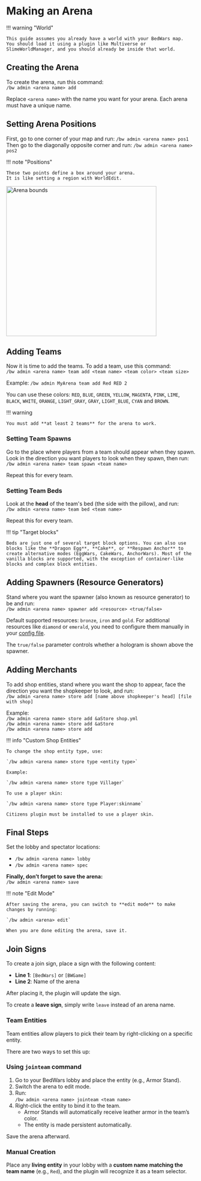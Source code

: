 # Making an Arena

!!! warning "World"
    
    This guide assumes you already have a world with your BedWars map.
    You should load it using a plugin like Multiverse or SlimeWorldManager, and you should already be inside that world.

## Creating the Arena

To create the arena, run this command:  
`/bw admin <arena name> add`

Replace `<arena name>` with the name you want for your arena. Each arena must have a unique name.

## Setting Arena Positions

First, go to one corner of your map and run: `/bw admin <arena name> pos1`    
Then go to the diagonally opposite corner and run: `/bw admin <arena name> pos2`

!!! note "Positions"
    
    These two points define a box around your arena.
    It is like setting a region with WorldEdit.

<img alt="Arena bounds" src="../assets/arena_bounds.png" width="400"/>

## Adding Teams

Now it is time to add the teams. To add a team, use this command:  
`/bw admin <arena name> team add <team name> <team color> <team size>`

Example: `/bw admin MyArena team add Red RED 2`

You can use these colors: `RED`, `BLUE`, `GREEN`, `YELLOW`, `MAGENTA`, `PINK`, `LIME`, `BLACK`, `WHITE`, `ORANGE`, `LIGHT_GRAY`, `GRAY`, `LIGHT_BLUE`, `CYAN` and `BROWN`.

!!! warning

    You must add **at least 2 teams** for the arena to work.

### Setting Team Spawns

Go to the place where players from a team should appear when they spawn.
Look in the direction you want players to look when they spawn, then run:  
 `/bw admin <arena name> team spawn <team name>`

 Repeat this for every team.

### Setting Team Beds

Look at the **head** of the team's bed (the side with the pillow), and run:  
 `/bw admin <arena name> team bed <team name>`

  Repeat this for every team.

!!! tip "Target blocks"

    Beds are just one of several target block options. You can also use blocks like the **Dragon Egg**, **Cake**, or **Respawn Anchor** to create alternative modes (EggWars, CakeWars, AnchorWars). Most of the vanilla blocks are supported, with the exception of container-like blocks and complex block entities.

## Adding Spawners (Resource Generators)

Stand where you want the spawner (also known as resource generator) to be and run:  
`/bw admin <arena name> spawner add <resource> <true/false>`

Default supported resources: `bronze`, `iron` and `gold`. For additional resources like `diamond` or `emerald`, you need to configure them manually in your [config file](config.md).

The `true/false` parameter controls whether a hologram is shown above the spawner.

## Adding Merchants

To add shop entities, stand where you want the shop to appear, face the direction you want the shopkeeper to look, and run:  
 `/bw admin <arena name> store add [name above shopkeeper's head] [file with shop]`

Example:  
`/bw admin <arena name> store add &aStore shop.yml`  
`/bw admin <arena name> store add &aStore`  
`/bw admin <arena name> store add`  

!!! info "Custom Shop Entities"

    To change the shop entity type, use:

    `/bw admin <arena name> store type <entity type>`

    Example:

    `/bw admin <arena name> store type Villager`

    To use a player skin:

    `/bw admin <arena name> store type Player:skinname`

    Citizens plugin must be installed to use a player skin.

## Final Steps

Set the lobby and spectator locations:

* `/bw admin <arena name> lobby`
* `/bw admin <arena name> spec`

**Finally, don’t forget to save the arena:**  
`/bw admin <arena name> save`

!!! note "Edit Mode"

    After saving the arena, you can switch to **edit mode** to make changes by running:

    `/bw admin <arena> edit`

    When you are done editing the arena, save it.

## Join Signs

To create a join sign, place a sign with the following content:

- **Line 1**: `[BedWars]` or `[BWGame]`
- **Line 2**: Name of the arena

After placing it, the plugin will update the sign.

To create a **leave sign**, simply write `leave` instead of an arena name.

### Team Entities

Team entities allow players to pick their team by right-clicking on a specific entity.

There are two ways to set this up:

### Using `jointeam` command

1. Go to your BedWars lobby and place the entity (e.g., Armor Stand).
2. Switch the arena to edit mode.
3. Run:  
   `/bw admin <arena name> jointeam <team name>`
4. Right-click the entity to bind it to the team.
    * Armor Stands will automatically receive leather armor in the team’s color.
    * The entity is made persistent automatically.

Save the arena afterward.

### Manual Creation

Place any **living entity** in your lobby with a **custom name matching the team name** (e.g., `Red`), and the plugin will recognize it as a team selector.